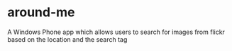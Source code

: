 # around-me
A Windows Phone app which allows users to search for images from flickr based on the location and the search tag
